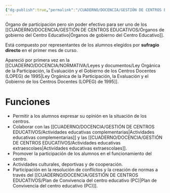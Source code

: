 ```yaml
---
{"dg-publish":true,"permalink":"/CUADERNO/DOCENCIA/GESTIÓN DE CENTROS EDUCATIVOS/Junta de delegados/"}
---
```


Órgano de participación pero sin poder efectivo para ser uno de los [[CUADERNO/DOCENCIA/GESTIÓN DE CENTROS EDUCATIVOS/Órganos de gobierno del Centro Educativo\|Órganos de gobierno del Centro Educativo]].

Está compuesto por representantes de los alumnos elegidos por **sufragio directo** en el primer mes de curso.

Apareció por primera vez en la [[CUADERNO/DOCENCIA/NORMATIVA/Leyes y documentos/Ley Orgánica de la Participación, la Evaluación y el Gobierno de los Centros Docentes (LOPEG) de 1995\|Ley Orgánica de la Participación, la Evaluación y el Gobierno de los Centros Docentes (LOPEG) de 1995]].

# Funciones
- Permitir a los alumnos expresar su opinión en la situación de los centros.
- Colaborar con las [[CUADERNO/DOCENCIA/GESTIÓN DE CENTROS EDUCATIVOS/Actividades educativas complementarias\|Actividades educativas complementarias]] y las [[CUADERNO/DOCENCIA/GESTIÓN DE CENTROS EDUCATIVOS/Actividades educativas extraescolaes\|Actividades educativas extraescolaes]].
- Promover la participación de los alumnos en el funcionamiento del centro.
- Actividades culturales, deportivas y de cooperación.
- Participación en la resolución de conflictos y la creación de normas a través del [[CUADERNO/DOCENCIA/GESTIÓN DE CENTROS EDUCATIVOS/Plan de Convivencia del centro educativo (PC)\|Plan de Convivencia del centro educativo (PC)]].